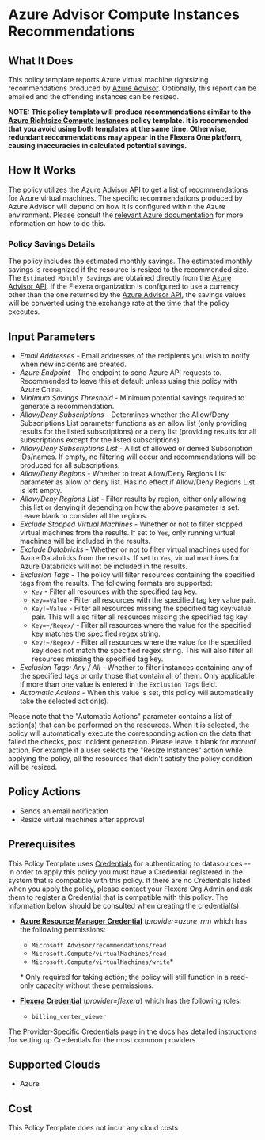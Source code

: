 # Azure Advisor Compute Instances Recommendations

## What It Does

This policy template reports Azure virtual machine rightsizing recommendations produced by [Azure Advisor](https://learn.microsoft.com/en-us/azure/advisor/advisor-overview). Optionally, this report can be emailed and the offending instances can be resized.

**NOTE: This policy template will produce recommendations similar to the [Azure Rightsize Compute Instances](https://github.com/flexera-public/policy_templates/tree/master/cost/azure/rightsize_compute_instances) policy template. It is recommended that you avoid using both templates at the same time. Otherwise, redundant recommendations may appear in the Flexera One platform, causing inaccuracies in calculated potential savings.**

## How It Works

The policy utilizes the [Azure Advisor API](https://learn.microsoft.com/en-us/rest/api/advisor/recommendations/list?view=rest-advisor-2023-01-01&tabs=HTTP#category) to get a list of recommendations for Azure virtual machines. The specific recommendations produced by Azure Advisor will depend on how it is configured within the Azure environment. Please consult the [relevant Azure documentation](https://learn.microsoft.com/en-us/azure/advisor/advisor-get-started) for more information on how to do this.

### Policy Savings Details

The policy includes the estimated monthly savings. The estimated monthly savings is recognized if the resource is resized to the recommended size. The `Estimated Monthly Savings` are obtained directly from the [Azure Advisor API](https://learn.microsoft.com/en-us/rest/api/advisor/recommendations/list?view=rest-advisor-2023-01-01&tabs=HTTP#category). If the Flexera organization is configured to use a currency other than the one returned by the [Azure Advisor API](https://learn.microsoft.com/en-us/rest/api/advisor/recommendations/list?view=rest-advisor-2023-01-01&tabs=HTTP#category), the savings values will be converted using the exchange rate at the time that the policy executes.

## Input Parameters

- *Email Addresses* - Email addresses of the recipients you wish to notify when new incidents are created.
- *Azure Endpoint* - The endpoint to send Azure API requests to. Recommended to leave this at default unless using this policy with Azure China.
- *Minimum Savings Threshold* - Minimum potential savings required to generate a recommendation.
- *Allow/Deny Subscriptions* - Determines whether the Allow/Deny Subscriptions List parameter functions as an allow list (only providing results for the listed subscriptions) or a deny list (providing results for all subscriptions except for the listed subscriptions).
- *Allow/Deny Subscriptions List* - A list of allowed or denied Subscription IDs/names. If empty, no filtering will occur and recommendations will be produced for all subscriptions.
- *Allow/Deny Regions* - Whether to treat Allow/Deny Regions List parameter as allow or deny list. Has no effect if Allow/Deny Regions List is left empty.
- *Allow/Deny Regions List* - Filter results by region, either only allowing this list or denying it depending on how the above parameter is set. Leave blank to consider all the regions.
- *Exclude Stopped Virtual Machines* - Whether or not to filter stopped virtual machines from the results. If set to `Yes`, only running virtual machines will be included in the results.
- *Exclude Databricks* - Whether or not to filter virtual machines used for Azure Databricks from the results. If set to `Yes`, virtual machines for Azure Databricks will not be included in the results.
- *Exclusion Tags* - The policy will filter resources containing the specified tags from the results. The following formats are supported:
  - `Key` - Filter all resources with the specified tag key.
  - `Key==Value` - Filter all resources with the specified tag key:value pair.
  - `Key!=Value` - Filter all resources missing the specified tag key:value pair. This will also filter all resources missing the specified tag key.
  - `Key=~/Regex/` - Filter all resources where the value for the specified key matches the specified regex string.
  - `Key!~/Regex/` - Filter all resources where the value for the specified key does not match the specified regex string. This will also filter all resources missing the specified tag key.
- *Exclusion Tags: Any / All* - Whether to filter instances containing any of the specified tags or only those that contain all of them. Only applicable if more than one value is entered in the `Exclusion Tags` field.
- *Automatic Actions* - When this value is set, this policy will automatically take the selected action(s).

Please note that the "Automatic Actions" parameter contains a list of action(s) that can be performed on the resources. When it is selected, the policy will automatically execute the corresponding action on the data that failed the checks, post incident generation. Please leave it blank for *manual* action.
For example if a user selects the "Resize Instances" action while applying the policy, all the resources that didn't satisfy the policy condition will be resized.

## Policy Actions

- Sends an email notification
- Resize virtual machines after approval

## Prerequisites

This Policy Template uses [Credentials](https://docs.flexera.com/flexera/EN/Automation/ManagingCredentialsExternal.htm) for authenticating to datasources -- in order to apply this policy you must have a Credential registered in the system that is compatible with this policy. If there are no Credentials listed when you apply the policy, please contact your Flexera Org Admin and ask them to register a Credential that is compatible with this policy. The information below should be consulted when creating the credential(s).

- [**Azure Resource Manager Credential**](https://docs.flexera.com/flexera/EN/Automation/ProviderCredentials.htm#automationadmin_109256743_1124668) (*provider=azure_rm*) which has the following permissions:
  - `Microsoft.Advisor/recommendations/read`
  - `Microsoft.Compute/virtualMachines/read`
  - `Microsoft.Compute/virtualMachines/write`*

  \* Only required for taking action; the policy will still function in a read-only capacity without these permissions.

- [**Flexera Credential**](https://docs.flexera.com/flexera/EN/Automation/ProviderCredentials.htm) (*provider=flexera*) which has the following roles:
  - `billing_center_viewer`

The [Provider-Specific Credentials](https://docs.flexera.com/flexera/EN/Automation/ProviderCredentials.htm) page in the docs has detailed instructions for setting up Credentials for the most common providers.

## Supported Clouds

- Azure

## Cost

This Policy Template does not incur any cloud costs
